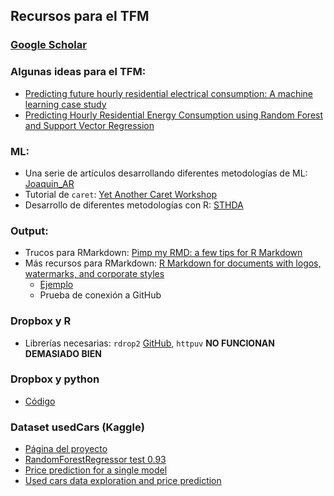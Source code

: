 ## Recursos para el TFM
### [Google Scholar](https://scholar.google.es)
### Algunas ideas para el TFM:
* [Predicting future hourly residential electrical consumption: A machine learning
case study](http://web.eecs.utk.edu/~leparker/publications/Energy-Buildings-2012.pdf)
* [Predicting Hourly Residential
Energy Consumption using
Random Forest and Support
Vector Regression](https://kth.diva-portal.org/smash/get/diva2:932582/FULLTEXT01.pdf)

### ML:
* Una serie de artículos desarrollando diferentes metodologías de ML: [Joaquin_AR](https://rpubs.com/Joaquin_AR)
* Tutorial de `caret`: [Yet Another Caret Workshop](https://www.gokhan.io/post/caret-workshop/)
* Desarrollo de diferentes metodologías con R: [STHDA](http://www.sthda.com/)

### Output:
* Trucos para RMarkdown: [Pimp my RMD: a few tips for R Markdown](https://holtzy.github.io/Pimp-my-rmd/)
* Más recursos para RMarkdown: [R Markdown for documents with logos, watermarks, and corporate styles](http://ellisp.github.io/blog/2017/09/09/rmarkdown)
    + [Ejemplo](https://raw.githubusercontent.com/ellisp/rmarkdown-corporate-eg/master/report-1/report.Rmd)
    + Prueba de conexión a GitHub

### Dropbox y R
* Librerías necesarias: `rdrop2` [GitHub](https://github.com/karthik/rdrop2), `httpuv` **NO FUNCIONAN DEMASIADO BIEN**

### Dropbox y python
* [Código](http://www.xavierdupre.fr/blog/2015-01-20_nojs.html)

### Dataset usedCars (Kaggle)
* [Página del proyecto](https://www.kaggle.com/orgesleka/used-cars-database)
* [RandomForestRegressor test 0.93](https://www.kaggle.com/milosev/randomforestregressor-test-0-93)
* [Price prediction for a single model](https://www.kaggle.com/rajchoul/price-prediction-for-a-single-model)
* [Used cars data exploration and price prediction](https://www.kaggle.com/blankaf/used-cars-data-exploration-and-price-prediction)
